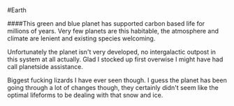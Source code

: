 #Earth

####This green and blue planet has supported carbon based life for millions of years. Very few planets are this habitable, the atmosphere and climate are lenient and existing species welcoming.

Unfortunately the planet isn't very developed, no intergalactic outpost in this system at all actually. Glad I stocked up first overwise I might have had call planetside assistance.

Biggest fucking lizards I have ever seen though. I guess the planet has been going through a lot of changes though, they certainly didn't seem like the optimal lifeforms to be dealing with that snow and ice.